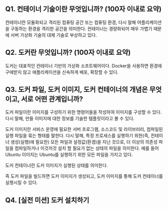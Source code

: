 ## Q1. 컨테이너 기술이란 무엇입니까? (100자 이내로 요약)

컨테이너란 모듈화되고 격리된 컴퓨팅 공간 또는 컴퓨팅 환경, 다시 말해 어플리케이션을 구동하는 환경을 격리한 공간을 의미한다.
컨테이너는 경량화되어 매우 가볍기 때문에 서버 가상화 기술의 대체 기술로 부상하고 있다.

## Q2. 도커란 무엇입니까? (100자 이내로 요약)

도커는 대표적인 컨테이너 기반의 가상화 소프트웨어이다.
Docker을 사용하면 환경에 구애받지 않고 애플리케이션을 신속하게 배포, 확장할 수 있다.

## Q3. 도커 파일, 도커 이미지, 도커 컨테이너의 개념은 무엇이고, 서로 어떤 관계입니까?

도커 파일이란 이미지를 구성하기 위한 명령어들을 작성하여 이미지를 구성할 수 있다.
다시 말해, 만들 이미지에 대한 정보를 기술한 템플릿이라고 볼 수 있다.

도커 이미지란 서비스 운영에 필요한 서버 프로그램, 소스코드 및 라이브러리, 컴파일된 실행 파일을 묶는 형태를 말한다.
다시 말해, 특정 프로세스를 실행하기 위한(즉, 컨테이너 생성(실행)에 필요한) 모든 파일과 설정값(환경)을 지닌 것으로, 더 이상의 의존성 파일을 컴파일하거나 이것저것 설치 할 필요가 없는 상태의 파일을 의미한다.
예를 들어 Ubuntu 이미지는 Ubuntu를 실행하기 위한 모든 파일을 가지고 있다.

도커 컨테이너란 도커 이미지가 실행된 상태를 의미한다.

즉 도커 파일을 빌드하면 도커 이미지가 생성되고, 도커 이미지를 통해 도커 컨테이너를 실행시킬 수 있다.

## Q4. [실전 미션] 도커 설치하기
